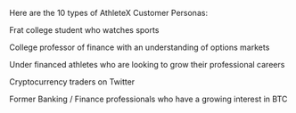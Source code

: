 Here are the 10 types of AthleteX Customer Personas:

Frat college student who watches sports

College professor of finance with an understanding of options markets

Under financed athletes who are looking to grow their professional careers

Cryptocurrency traders on Twitter 

Former Banking / Finance professionals who have a growing interest in BTC
